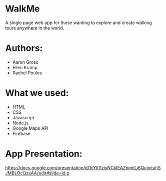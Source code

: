 # WalkMe
A single page web app for those wanting to explore and create walking tours anywhere in the world.

# Authors:
* Aaron Gross
* Ellen Kramp
* Rachel Poulos

# What we used:
* HTML
* CSS
* Javascript
* Node.js
* Google Maps API
* Firebase

# App Presentation:
https://docs.google.com/presentation/d/1cYltl1zisNCkIEAZpimILi6QujjctuhSJMBLOcQzsAA/edit#slide=id.p
